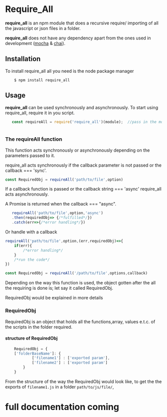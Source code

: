 # Require_All 
 **require_all** is an npm module that does a recursive require/ importing of all the javascript or json files in a folder.
 
 **require_all** does not have any dependency apart from the ones used in development ([mocha]() & [chai]()).
 
## Installation 
To install require_all all you need is the node package manager

        $ npm install require_all

## Usage
**require_all** can be used synchronously and asynchronously. To start using require_all, require it in you script.
 
 ```javascript
    const requireAll = require('require_all')(module);  //pass in the module so it can get the dirname 
  
```

### The requireAll function
This function acts synchronously or asynchronously depending on the parameters passed to it.

require_all acts synchronously if the callback parameter is not passed or the callback === 'sync'.

```javascript
const RequiredObj = requireAll('path/to/file',option)

```
If a callback function is passed or the callback string === 'async' require_all acts asynchronously.
 
A Promise is returned when the callback === "async".
 ```javascript
    requireAll('path/to/file',option,'async')
    .then(requiredObj=> {/*fulfilled*/})
    .catch(err=>{/*error handling*/})
``` 

Or handle with a callback
```javascript
requireAll('path/to/file',option,(err,requiredObj)=>{
	if(err){
		/*error handling*/
	}
	/*run the code*/
})
```


```javascript
const RequiredObj = requireAll('/path/to/file',options,callback)
```


Depending on the way this function is used, the object gotten after the all the requiring is done is; let say it called
RequiredObj.

RequiredObj would be explained in more details

### RequiredObj
RequiredObj is an object that holds all the functions,array, values e.t.c. of the scripts in the folder required.

#### structure of RequiredObj
```javascript
    RequiredObj = {
    ['folderBaseName']: {
            ['filename1'] : ['exported param'],
            ['filename2'] : ['exported param'] 
        }
    }
```
From the structure of the way the RequiredObj would look like, to get the the exports of `filename1.js` in a folder
`path/to/js/file/`,

# full documentation coming
